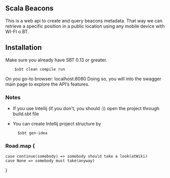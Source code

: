 Scala Beacons
-------------

This is a web api to create and query beacons metadata. That way we can retrieve a specific position in a public location using any mobile device with WI-FI o BT.

## Installation

Make sure you already have SBT 0.13 or greater.

		$sbt clean compile run

On you go-to browser: localhost:8080
Doing so, you will into the swagger main page to explore the API’s features.

### Notes

* If you use Intellij (if you don't, you should :)) open the project through build.sbt file
* You can create Intellij project structure by

        $sbt gen-idea

### Road.map {
    case continue(somebody) => somebody should take a look(atWiki)
    case None => somebody must take(anyway)
}



